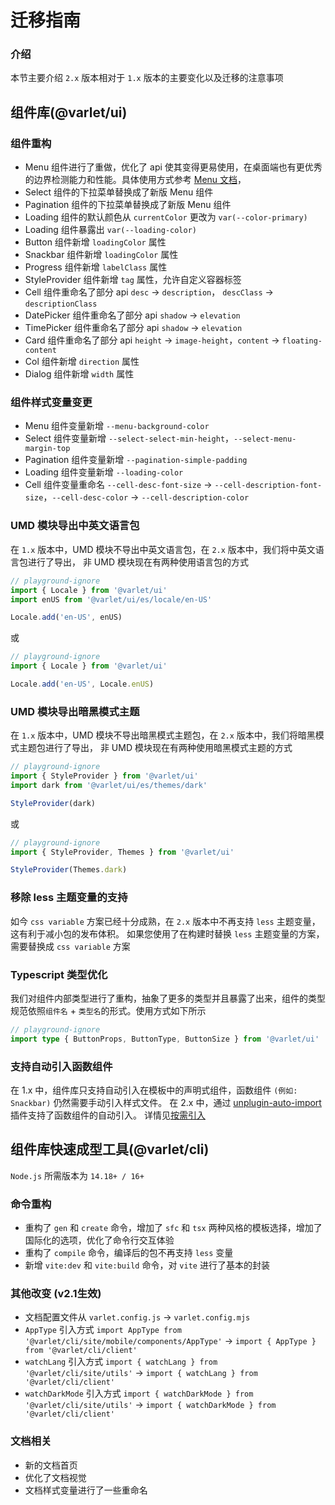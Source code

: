 # 迁移指南

### 介绍
本节主要介绍 `2.x` 版本相对于 `1.x` 版本的主要变化以及迁移的注意事项

## 组件库(@varlet/ui)

### 组件重构

- Menu 组件进行了重做，优化了 api 使其变得更易使用，在桌面端也有更优秀的边界检测能力和性能。具体使用方式参考 [Menu 文档](./zh-CN/menu)， 
- Select 组件的下拉菜单替换成了新版 Menu 组件
- Pagination 组件的下拉菜单替换成了新版 Menu 组件
- Loading 组件的默认颜色从 `currentColor` 更改为 `var(--color-primary)`
- Loading 组件暴露出 `var(--loading-color)`
- Button 组件新增 `loadingColor` 属性
- Snackbar 组件新增 `loadingColor` 属性
- Progress 组件新增 `labelClass` 属性
- StyleProvider 组件新增 `tag` 属性，允许自定义容器标签
- Cell 组件重命名了部分 api `desc` -> `description`， `descClass` -> `descriptionClass`
- DatePicker 组件重命名了部分 api  `shadow` -> `elevation`
- TimePicker 组件重命名了部分 api  `shadow` -> `elevation`
- Card 组件重命名了部分 api  `height` -> `image-height`，`content` -> `floating-content`
- Col 组件新增 `direction` 属性
- Dialog 组件新增 `width` 属性

### 组件样式变量变更

- Menu 组件变量新增 `--menu-background-color`
- Select 组件变量新增 `--select-select-min-height`，`--select-menu-margin-top`
- Pagination 组件变量新增 `--pagination-simple-padding`
- Loading 组件变量新增 `--loading-color`
- Cell 组件变量重命名 `--cell-desc-font-size` -> `--cell-description-font-size`，`--cell-desc-color` -> `--cell-description-color`

### UMD 模块导出中英文语言包

在 `1.x` 版本中，UMD 模块不导出中英文语言包，在 `2.x` 版本中，我们将中英文语言包进行了导出，
非 UMD 模块现在有两种使用语言包的方式

```ts
// playground-ignore
import { Locale } from '@varlet/ui'
import enUS from '@varlet/ui/es/locale/en-US'

Locale.add('en-US', enUS)
```

或

```ts
// playground-ignore
import { Locale } from '@varlet/ui'

Locale.add('en-US', Locale.enUS)
```

### UMD 模块导出暗黑模式主题

在 `1.x` 版本中，UMD 模块不导出暗黑模式主题包，在 `2.x` 版本中，我们将暗黑模式主题包进行了导出，
非 UMD 模块现在有两种使用暗黑模式主题的方式

```ts
// playground-ignore
import { StyleProvider } from '@varlet/ui'
import dark from '@varlet/ui/es/themes/dark'

StyleProvider(dark)
```

或

```ts
// playground-ignore
import { StyleProvider, Themes } from '@varlet/ui'

StyleProvider(Themes.dark)
```

### 移除 less 主题变量的支持

如今 `css variable` 方案已经十分成熟，在 `2.x` 版本中不再支持 `less` 主题变量，这有利于减小包的发布体积。
如果您使用了在构建时替换 `less` 主题变量的方案，需要替换成 `css variable` 方案

### Typescript 类型优化

我们对组件内部类型进行了重构，抽象了更多的类型并且暴露了出来，组件的类型规范依照`组件名` + `类型名`的形式。使用方式如下所示

```ts
// playground-ignore
import type { ButtonProps, ButtonType, ButtonSize } from '@varlet/ui'
```

### 支持自动引入函数组件

在 1.x 中，组件库只支持自动引入在模板中的声明式组件，函数组件 `(例如: Snackbar)` 仍然需要手动引入样式文件。
在 2.x 中，通过 [unplugin-auto-import](https://github.com/antfu/unplugin-auto-import) 插件支持了函数组件的自动引入。
详情见[按需引入](#/zh-CN/importOnDemand)

## 组件库快速成型工具(@varlet/cli)
`Node.js` 所需版本为 `14.18+ / 16+`

### 命令重构

- 重构了 `gen` 和 `create` 命令，增加了 `sfc` 和 `tsx` 两种风格的模板选择，增加了国际化的选项，优化了命令行交互体验
- 重构了 `compile` 命令，编译后的包不再支持 `less` 变量
- 新增 `vite:dev` 和 `vite:build` 命令，对 `vite` 进行了基本的封装

### 其他改变 (v2.1生效)

- 文档配置文件从 `varlet.config.js` -> `varlet.config.mjs`
- `AppType` 引入方式 `import AppType from '@varlet/cli/site/mobile/components/AppType'` -> `import { AppType } from '@varlet/cli/client'`
- `watchLang` 引入方式 `import { watchLang } from '@varlet/cli/site/utils'` -> `import { watchLang } from '@varlet/cli/client'`
- `watchDarkMode` 引入方式 `import { watchDarkMode } from '@varlet/cli/site/utils'` -> `import { watchDarkMode } from '@varlet/cli/client'`

### 文档相关

- 新的文档首页
- 优化了文档视觉
- 文档样式变量进行了一些重命名
